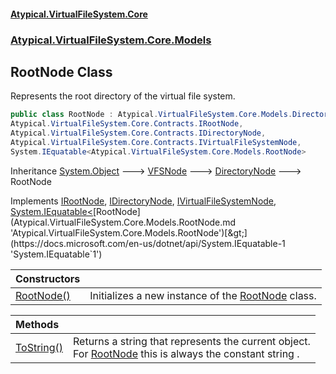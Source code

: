 #### [Atypical.VirtualFileSystem.Core](Atypical.VirtualFileSystem.Core.md 'Atypical.VirtualFileSystem.Core')
### [Atypical.VirtualFileSystem.Core.Models](Atypical.VirtualFileSystem.Core.Models.md 'Atypical.VirtualFileSystem.Core.Models')

## RootNode Class

Represents the root directory of the virtual file system.

```csharp
public class RootNode : Atypical.VirtualFileSystem.Core.Models.DirectoryNode,
Atypical.VirtualFileSystem.Core.Contracts.IRootNode,
Atypical.VirtualFileSystem.Core.Contracts.IDirectoryNode,
Atypical.VirtualFileSystem.Core.Contracts.IVirtualFileSystemNode,
System.IEquatable<Atypical.VirtualFileSystem.Core.Models.RootNode>
```

Inheritance [System.Object](https://docs.microsoft.com/en-us/dotnet/api/System.Object 'System.Object') &#129106; [VFSNode](Atypical.VirtualFileSystem.Core.Abstractions.VFSNode.md 'Atypical.VirtualFileSystem.Core.Abstractions.VFSNode') &#129106; [DirectoryNode](Atypical.VirtualFileSystem.Core.Models.DirectoryNode.md 'Atypical.VirtualFileSystem.Core.Models.DirectoryNode') &#129106; RootNode

Implements [IRootNode](Atypical.VirtualFileSystem.Core.Contracts.IRootNode.md 'Atypical.VirtualFileSystem.Core.Contracts.IRootNode'), [IDirectoryNode](Atypical.VirtualFileSystem.Core.Contracts.IDirectoryNode.md 'Atypical.VirtualFileSystem.Core.Contracts.IDirectoryNode'), [IVirtualFileSystemNode](Atypical.VirtualFileSystem.Core.Contracts.IVirtualFileSystemNode.md 'Atypical.VirtualFileSystem.Core.Contracts.IVirtualFileSystemNode'), [System.IEquatable&lt;](https://docs.microsoft.com/en-us/dotnet/api/System.IEquatable-1 'System.IEquatable`1')[RootNode](Atypical.VirtualFileSystem.Core.Models.RootNode.md 'Atypical.VirtualFileSystem.Core.Models.RootNode')[&gt;](https://docs.microsoft.com/en-us/dotnet/api/System.IEquatable-1 'System.IEquatable`1')

| Constructors | |
| :--- | :--- |
| [RootNode()](Atypical.VirtualFileSystem.Core.Models.RootNode.RootNode().md 'Atypical.VirtualFileSystem.Core.Models.RootNode.RootNode()') | Initializes a new instance of the [RootNode](Atypical.VirtualFileSystem.Core.Models.RootNode.md 'Atypical.VirtualFileSystem.Core.Models.RootNode') class. |

| Methods | |
| :--- | :--- |
| [ToString()](Atypical.VirtualFileSystem.Core.Models.RootNode.ToString().md 'Atypical.VirtualFileSystem.Core.Models.RootNode.ToString()') | Returns a string that represents the current object.<br/>For [RootNode](Atypical.VirtualFileSystem.Core.Models.RootNode.md 'Atypical.VirtualFileSystem.Core.Models.RootNode') this is always the constant string <cref see="ROOT_PATH"/>. |
